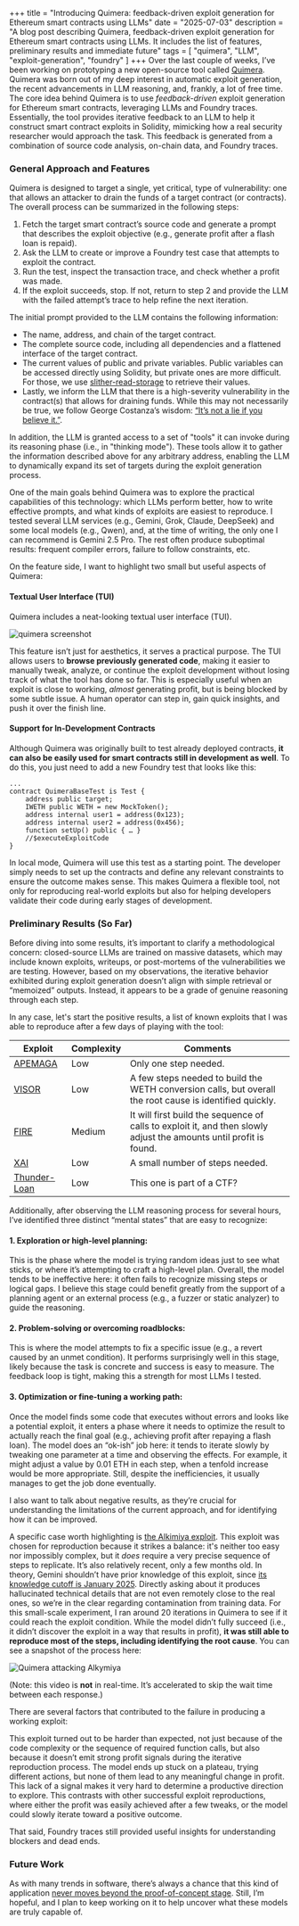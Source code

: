 +++
title = "Introducing Quimera: feedback-driven exploit generation for Ethereum smart contracts using LLMs"
date = "2025-07-03"
description = "A blog post describing Quimera, feedback-driven exploit generation for Ethereum smart contracts using LLMs. It includes the list of features, preliminary results and immediate future"
tags = [
    "quimera",
    "LLM",
    "exploit-generation",
    "foundry"
]
+++
Over the last couple of weeks, I’ve been working on prototyping a new open-source tool called [Quimera](https://github.com/gustavo-grieco/quimera). Quimera was born out of my deep interest in automatic exploit generation, the recent advancements in LLM reasoning, and, frankly, a lot of free time.
The core idea behind Quimera is to use *feedback-driven* exploit generation for Ethereum smart contracts, leveraging LLMs and Foundry traces. Essentially, the tool provides iterative feedback to an LLM to help it construct smart contract exploits in Solidity, mimicking how a real security researcher would approach the task. This feedback is generated from a combination of source code analysis, on-chain data, and Foundry traces.

### General Approach and Features

Quimera is designed to target a single, yet critical, type of vulnerability: one that allows an attacker to drain the funds of a target contract (or contracts). The overall process can be summarized in the following steps:

1. Fetch the target smart contract’s source code and generate a prompt that describes the exploit objective (e.g., generate profit after a flash loan is repaid).
2. Ask the LLM to create or improve a Foundry test case that attempts to exploit the contract.
3. Run the test, inspect the transaction trace, and check whether a profit was made.
4. If the exploit succeeds, stop. If not, return to step 2 and provide the LLM with the failed attempt’s trace to help refine the next iteration.

The initial prompt provided to the LLM contains the following information:
* The name, address, and chain of the target contract.
* The complete source code, including all dependencies and a flattened interface of the target contract.
* The current values of public and private variables. Public variables can be accessed directly using Solidity, but private ones are more difficult. For those, we use [slither-read-storage](https://github.com/crytic/slither/blob/master/docs/src/tools/ReadStorage.md) to retrieve their values.
* Lastly, we inform the LLM that there is a high-severity vulnerability in the contract(s) that allows for draining funds. While this may not necessarily be true, we follow George Costanza’s wisdom: [“It’s not a lie if you believe it.”](https://www.youtube.com/watch?v=vn_PSJsl0LQ).


In addition, the LLM is granted access to a set of "tools" it can invoke during its reasoning phase (i.e., in "thinking mode"). These tools allow it to gather the information described above for any arbitrary address, enabling the LLM to dynamically expand its set of targets during the exploit generation process.

One of the main goals behind Quimera was to explore the practical capabilities of this technology: which LLMs perform better, how to write effective prompts, and what kinds of exploits are easiest to reproduce. I tested several LLM services (e.g., Gemini, Grok, Claude, DeepSeek) and some local models (e.g., Qwen), and, at the time of writing, the only one I can recommend is Gemini 2.5 Pro. The rest often produce suboptimal results: frequent compiler errors, failure to follow constraints, etc.

On the feature side, I want to highlight two small but useful aspects of Quimera:

#### Textual User Interface (TUI)

Quimera includes a neat-looking textual user interface (TUI). 

![quimera screenshot](https://i.imgur.com/kZZiNTr.png "400px")


This feature isn’t just for aesthetics, it serves a practical purpose. The TUI allows users to **browse previously generated code**, making it easier to manually tweak, analyze, or continue the exploit development without losing track of what the tool has done so far. This is especially useful when an exploit is close to working, *almost* generating profit, but is being blocked by some subtle issue. A human operator can step in, gain quick insights, and push it over the finish line.

#### Support for In-Development Contracts

Although Quimera was originally built to test already deployed contracts, **it can also be easily used for smart contracts still in development as well**. To do this, you just need to add a new Foundry test that looks like this:
```solidity
...
​​contract QuimeraBaseTest is Test {
    address public target;
    IWETH public WETH = new MockToken();
    address internal user1 = address(0x123);
    address internal user2 = address(0x456);
    function setUp() public { … }
    //$executeExploitCode
}
```
In local mode, Quimera will use this test as a starting point. The developer simply needs to set up the contracts and define any relevant constraints to ensure the outcome makes sense. This makes Quimera a flexible tool, not only for reproducing real-world exploits but also for helping developers validate their code during early stages of development.

### Preliminary Results (So Far)

Before diving into some results, it’s important to clarify a methodological concern: closed-source LLMs are trained on massive datasets, which may include known exploits, writeups, or post-mortems of the vulnerabilities we are testing. However, based on my observations, the iterative behavior exhibited during exploit generation doesn’t align with simple retrieval or “memoized” outputs. Instead, it appears to be a grade of genuine reasoning through each step.

In any case, let's start the positive results, a list of known exploits that I was able to reproduce after a few days of playing with the tool:

| Exploit   | Complexity | Comments |
|-----------|------------|----------|
|[APEMAGA](https://github.com/SunWeb3Sec/DeFiHackLabs/blob/dc2cf9e53e9ccaf2eaf9806bad7cd914edefb41b/src/test/2024-06/APEMAGA_exp.sol#L23) | Low    | Only one step needed.|
|[VISOR](https://github.com/SunWeb3Sec/DeFiHackLabs/blob/34cce572d25175ca915445f2ce7f7fbbb7cb593b/src/test/2021-12/Visor_exp.sol#L10)     | Low    | A few steps needed to build the WETH conversion calls, but overall the root cause is identified quickly. |
| [FIRE](https://github.com/SunWeb3Sec/DeFiHackLabs/blob/b3738a7fdffa4b0fc5b34237e70eec2890e54878/src/test/2024-10/FireToken_exp.sol)     | Medium | It will first build the sequence of calls to exploit it, and then slowly adjust the amounts until profit is found. |
| [XAI](https://github.com/SunWeb3Sec/DeFiHackLabs/blob/64ed2b36a66d63f2c53323daffd619d029e578ef/src/test/2023-11/XAI_exp.sol)  | Low    | A small number of steps needed. |
| [Thunder-Loan](https://github.com/Cyfrin/2023-11-Thunder-Loan) | Low | This one is part of a CTF? |

Additionally, after observing the LLM reasoning process for several hours, I’ve identified three distinct “mental states” that are easy to recognize:

#### 1. Exploration or high-level planning:

This is the phase where the model is trying random ideas just to see what sticks, or where it’s attempting to craft a high-level plan. Overall, the model tends to be ineffective here: it often fails to recognize missing steps or logical gaps. I believe this stage could benefit greatly from the support of a planning agent or an external process (e.g., a fuzzer or static analyzer) to guide the reasoning.

#### 2. Problem-solving or overcoming roadblocks:

This is where the model attempts to fix a specific issue (e.g., a revert caused by an unmet condition). It performs surprisingly well in this stage, likely because the task is concrete and success is easy to measure. The feedback loop is tight, making this a strength for most LLMs I tested.

#### 3. Optimization or fine-tuning a working path:

Once the model finds some code that executes without errors and looks like a potential exploit, it enters a phase where it needs to optimize the result to actually reach the final goal (e.g., achieving profit after repaying a flash loan). The model does an “ok-ish” job here: it tends to iterate slowly by tweaking one parameter at a time and observing the effects. For example, it might adjust a value by 0.01 ETH in each step, when a tenfold increase would be more appropriate. Still, despite the inefficiencies, it usually manages to get the job done eventually.

I also want to talk about negative results, as they’re crucial for understanding the limitations of the current approach, and for identifying how it can be improved.

A specific case worth highlighting is [the Alkimiya exploit](https://github.com/SunWeb3Sec/DeFiHackLabs/blob/0022be5895029e44a88290cf699ea09c908fcd17/src/test/2025-03/Alkimiya_io_exp.sol). This exploit was chosen for reproduction because it strikes a balance: it's neither too easy nor impossibly complex, but it *does* require a very precise sequence of steps to replicate. It’s also relatively recent, only a few months old.
In theory, Gemini shouldn’t have prior knowledge of this exploit, since [its knowledge cutoff is January 2025](https://ai.google.dev/gemini-api/docs/models#gemini-2.5-pro). Directly asking about it produces hallucinated technical details that are not even remotely close to the real ones, so we’re in the clear regarding contamination from training data.
For this small-scale experiment, I ran around 20 iterations in Quimera to see if it could reach the exploit condition. While the model didn’t fully succeed (i.e., it didn’t discover the exploit in a way that results in profit), **it was still able to reproduce most of the steps, including identifying the root cause**. You can see a snapshot of the process here:

![Quimera attacking Alkymiya](https://i.imgur.com/ekoZwMj.gif "400px")

(Note: this video is **not** in real-time. It’s accelerated to skip the wait time between each response.)

There are several factors that contributed to the failure in producing a working exploit:

This exploit turned out to be harder than expected, not just because of the code complexity or the sequence of required function calls, but also because it doesn’t emit strong profit signals during the iterative reproduction process. The model ends up stuck on a plateau, trying different actions, but none of them lead to any meaningful change in profit. This lack of a signal makes it very hard to determine a productive direction to explore. This contrasts with other successful exploit reproductions, where either the profit was easily achieved after a few tweaks, or the model could slowly iterate toward a positive outcome.

That said, Foundry traces still provided useful insights for understanding blockers and dead ends.

### Future Work

As with many trends in software, there’s always a chance that this kind of application [never moves beyond the proof-of-concept stage](https://www.gartner.com/en/newsroom/press-releases/2024-07-29-gartner-predicts-30-percent-of-generative-ai-projects-will-be-abandoned-after-proof-of-concept-by-end-of-2025). Still, I’m hopeful, and I plan to keep working on it to help uncover what these models are truly capable of.
